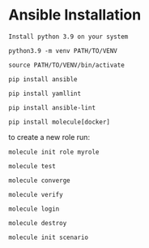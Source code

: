 # Ansible Installation

`Install python 3.9 on your system`

`python3.9 -m venv PATH/TO/VENV`

`source PATH/TO/VENV/bin/activate`

`pip install ansible`

`pip install yamllint`

`pip install ansible-lint`

`pip install molecule[docker]`

to create a new role run:

`molecule init role myrole`

`molecule test`

`molecule converge`

`molecule verify`

`molecule login`

`molecule destroy`

`molecule init scenario`
